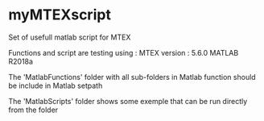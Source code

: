# myMTEXscript
Set of usefull matlab script for MTEX

Functions and script are testing using :
MTEX version : 5.6.0
MATLAB R2018a

The 'MatlabFunctions' folder with all sub-folders in Matlab function should be include in Matlab setpath

The 'MatlabScripts' folder shows some exemple that can be run directly from the folder
